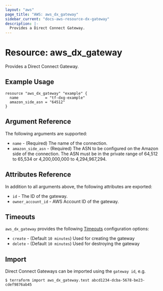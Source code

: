 ```yaml
---
layout: "aws"
page_title: "AWS: aws_dx_gateway"
sidebar_current: "docs-aws-resource-dx-gateway"
description: |-
  Provides a Direct Connect Gateway.
---
```


# Resource: aws_dx_gateway

Provides a Direct Connect Gateway.

## Example Usage

```hcl
resource "aws_dx_gateway" "example" {
  name            = "tf-dxg-example"
  amazon_side_asn = "64512"
}
```

## Argument Reference

The following arguments are supported:

* `name` - (Required) The name of the connection.
* `amazon_side_asn` - (Required) The ASN to be configured on the Amazon side of the connection. The ASN must be in the private range of 64,512 to 65,534 or 4,200,000,000 to 4,294,967,294.

## Attributes Reference

In addition to all arguments above, the following attributes are exported:

* `id` - The ID of the gateway.
* `owner_account_id` - AWS Account ID of the gateway.

## Timeouts

`aws_dx_gateway` provides the following
[Timeouts](/docs/configuration/resources.html#timeouts) configuration options:

- `create` - (Default `10 minutes`) Used for creating the gateway
- `delete` - (Default `10 minutes`) Used for destroying the gateway

## Import

Direct Connect Gateways can be imported using the `gateway id`, e.g.

```
$ terraform import aws_dx_gateway.test abcd1234-dcba-5678-be23-cdef9876ab45
```
